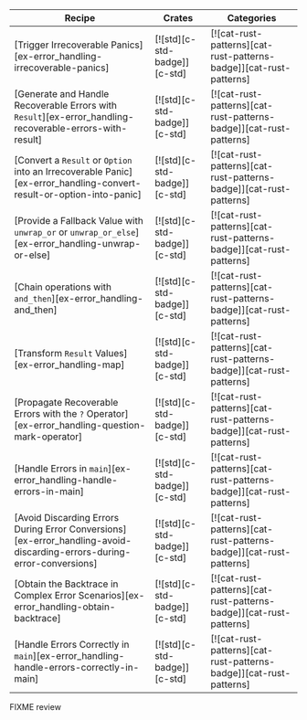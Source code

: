 | Recipe | Crates | Categories |
|--------|--------|------------|
| [Trigger Irrecoverable Panics][ex-error_handling-irrecoverable-panics] | [![std][c-std-badge]][c-std] | [![cat-rust-patterns][cat-rust-patterns-badge]][cat-rust-patterns] |
| [Generate and Handle Recoverable Errors with `Result`][ex-error_handling-recoverable-errors-with-result] | [![std][c-std-badge]][c-std] | [![cat-rust-patterns][cat-rust-patterns-badge]][cat-rust-patterns] |
| [Convert a `Result` or `Option` into an Irrecoverable Panic][ex-error_handling-convert-result-or-option-into-panic] | [![std][c-std-badge]][c-std] | [![cat-rust-patterns][cat-rust-patterns-badge]][cat-rust-patterns] |
| [Provide a Fallback Value with `unwrap_or` or `unwrap_or_else`][ex-error_handling-unwrap-or-else] | [![std][c-std-badge]][c-std] | [![cat-rust-patterns][cat-rust-patterns-badge]][cat-rust-patterns] |
| [Chain operations with `and_then`][ex-error_handling-and_then] | [![std][c-std-badge]][c-std] | [![cat-rust-patterns][cat-rust-patterns-badge]][cat-rust-patterns] |
| [Transform `Result` Values][ex-error_handling-map] | [![std][c-std-badge]][c-std] | [![cat-rust-patterns][cat-rust-patterns-badge]][cat-rust-patterns] |
| [Propagate Recoverable Errors with the `?` Operator][ex-error_handling-question-mark-operator] | [![std][c-std-badge]][c-std] | [![cat-rust-patterns][cat-rust-patterns-badge]][cat-rust-patterns] |
| [Handle Errors in `main`][ex-error_handling-handle-errors-in-main] | [![std][c-std-badge]][c-std] | [![cat-rust-patterns][cat-rust-patterns-badge]][cat-rust-patterns] |
| [Avoid Discarding Errors During Error Conversions][ex-error_handling-avoid-discarding-errors-during-error-conversions] | [![std][c-std-badge]][c-std] | [![cat-rust-patterns][cat-rust-patterns-badge]][cat-rust-patterns] |
| [Obtain the Backtrace in Complex Error Scenarios][ex-error_handling-obtain-backtrace] | [![std][c-std-badge]][c-std] | [![cat-rust-patterns][cat-rust-patterns-badge]][cat-rust-patterns] |
| [Handle Errors Correctly in `main`][ex-error_handling-handle-errors-correctly-in-main] | [![std][c-std-badge]][c-std] | [![cat-rust-patterns][cat-rust-patterns-badge]][cat-rust-patterns] |

<div class="hidden">
FIXME review
</div>
